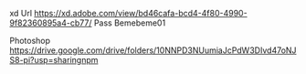 xd
Url
https://xd.adobe.com/view/bd46cafa-bcd4-4f80-4990-9f82360895a4-cb77/
Pass
Bemebeme01

Photoshop
https://drive.google.com/drive/folders/10NNPD3NUumiaJcPdW3DIvd47oNJS8-pi?usp=sharingnpm